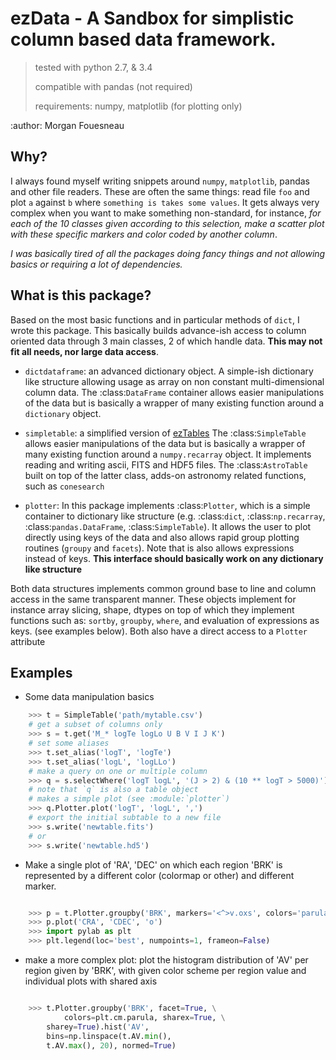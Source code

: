 # ezData - A Sandbox for simplistic column based data framework. 

> tested with python 2.7, & 3.4
>
> compatible with pandas (not required)
>
> requirements: numpy, matplotlib (for plotting only)

:author: Morgan Fouesneau

## Why?

I always found myself writing snippets around `numpy`, `matplotlib`, pandas and
other file readers. These are often the same things: read file `foo` and plot
`a` against `b` where `something is takes some values`. 
It gets always very complex when you want to make something non-standard, for
instance, _for each of the 10 classes given according to this selection, make a
scatter plot with these specific markers and color coded by another column_.

_I was basically tired of all the packages doing fancy things and not allowing
basics or requiring a lot of dependencies._

## What is this package?

Based on the most basic functions and in particular methods of `dict`, I wrote
this package. This basically builds advance-ish access to column oriented data
through 3 main classes, 2 of which handle data. **This may not fit all needs,
nor large data access**.

* `dictdataframe`: an advanced dictionary object.
	A simple-ish dictionary like structure allowing usage as array on non
	constant multi-dimensional column data.  The :class:`DataFrame`
	container allows easier manipulations of the data but is basically a
	wrapper of many existing function around a `dictionary` object.

* `simpletable`: a simplified version of [ezTables](https://github.com/mfouesneau/eztables)
	The :class:`SimpleTable` allows easier manipulations of the data
	but is basically a wrapper of many existing function around a `numpy.recarray` object.
	It implements reading and writing ascii, FITS and HDF5 files.
	The :class:`AstroTable` built on top of the latter class, adds-on
	astronomy related functions, such as `conesearch`

* `plotter`: In this package implements :class:`Plotter`, which is a simple
  container to dictionary like structure (e.g. :class:`dict`,
  :class:`np.recarray`, :class:`pandas.DataFrame`, :class:`SimpleTable`). 
  It allows the user to plot directly using keys of the data and also allows
  rapid group plotting routines (`groupy` and `facets`). Note that is also
  allows expressions instead of keys.  **This interface should basically work on
  any dictionary like structure**

Both data structures implements common ground base to line and column access in
the same transparent manner.  These objects implement for instance array
slicing, shape, dtypes on top of which they implement functions such as:
`sortby`, `groupby`, `where`, and evaluation of expressions as keys. (see
examples below). Both also have a direct access to a `Plotter` attribute


## Examples

* Some data manipulation basics

```python
    >>> t = SimpleTable('path/mytable.csv')
    # get a subset of columns only
    >>> s = t.get('M_* logTe logLo U B V I J K')
    # set some aliases
    >>> t.set_alias('logT', 'logTe')
    >>> t.set_alias('logL', 'logLLo')
    # make a query on one or multiple column
    >>> q = s.selectWhere('logT logL', '(J > 2) & (10 ** logT > 5000)')
    # note that `q` is also a table object
    # makes a simple plot (see :module:`plotter`)
    >>> q.Plotter.plot('logT', 'logL', ',')
    # export the initial subtable to a new file
    >>> s.write('newtable.fits')
    # or 
    >>> s.write('newtable.hd5')
```

* Make a single plot of 'RA', 'DEC' on which each region 'BRK' is represented by
  a different color (colormap or other) and different marker.

```python

    >>> p = t.Plotter.groupby('BRK', markers='<^>v.oxs', colors='parula')
    >>> p.plot('CRA', 'CDEC', 'o')
    >>> import pylab as plt
    >>> plt.legend(loc='best', numpoints=1, frameon=False)
```

* make a more complex plot: plot the histogram distribution of 'AV' per region
  given by 'BRK', with given color scheme per region value and individual plots
  with shared axis

```python

    >>> t.Plotter.groupby('BRK', facet=True, \
            colors=plt.cm.parula, sharex=True, \
	    sharey=True).hist('AV', 
	    bins=np.linspace(t.AV.min(), 
	    t.AV.max(), 20), normed=True)
```
